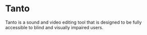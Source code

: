 # Tanto

Tanto is a sound and video editing tool that is designed to be fully accessible to blind and visually impaired users.